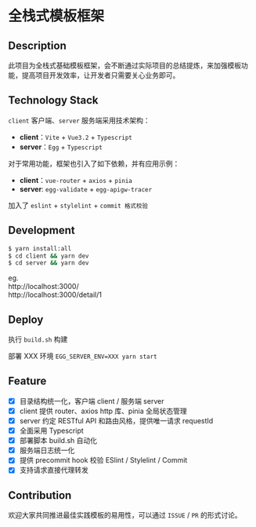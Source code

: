 # 全栈式模板框架

## Description

此项目为全栈式基础模板框架，会不断通过实际项目的总结提炼，来加强模板功能，提高项目开发效率，让开发者只需要关心业务即可。

## Technology Stack

`client` 客户端、`server` 服务端采用技术架构：
- **client**：`Vite` + `Vue3.2` + `Typescript`
- **server**：`Egg` + `Typescript`

对于常用功能，框架也引入了如下依赖，并有应用示例：
- **client**：`vue-router` + `axios` + `pinia`
- **server**: `egg-validate` + `egg-apigw-tracer`

加入了 `eslint` + `stylelint` + `commit 格式校验`

## Development

```bash
$ yarn install:all
$ cd client && yarn dev
$ cd server && yarn dev
```
eg.<br>
http://localhost:3000/<br>http://localhost:3000/detail/1

## Deploy

执行 `build.sh` 构建

部署 XXX 环境 `EGG_SERVER_ENV=XXX yarn start`

## Feature
* [x] 目录结构统一化，客户端 client / 服务端 server
* [x] client 提供 router、axios http 库、pinia 全局状态管理
* [x] server 约定 RESTful API 和路由风格，提供唯一请求 requestId
* [x] 全面采用 Typescript
* [x] 部署脚本 build.sh 自动化
* [x] 服务端日志统一化
* [x] 提供 precommit hook 校验 ESlint / Stylelint / Commit
* [x] 支持请求直接代理转发

## Contribution
欢迎大家共同推进最佳实践模板的易用性，可以通过 `ISSUE` / `PR` 的形式讨论。